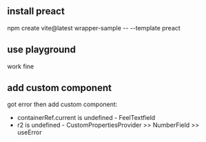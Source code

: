 ## install preact
npm create vite@latest wrapper-sample -- --template preact
## use playground
work fine
## add custom component
got error then add custom component:
* containerRef.current is undefined - FeelTextfield
* r2 is undefined - CustomPropertiesProvider >> NumberField >> useError